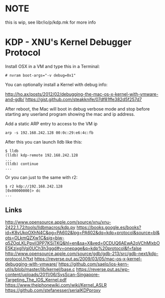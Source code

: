 NOTE
====

this is wip, see libr/io/p/kdp.mk for more info

KDP - XNU's Kernel Debugger Protocol
====================================

Install OSX in a VM and type this in a Terminal:

	# nvram boot-args="-v debug=0x1"

You can optionally install a Kernel with debug info:

http://ho.ax/posts/2012/02/debugging-the-mac-os-x-kernel-with-vmware-and-gdb/
https://gist.github.com/steakknife/07df81ffe382d5f257d7

After reboot, the Mac will boot in debug verbose mode and stop before
starting any userland program showing the mac and ip address.

Add a static ARP entry to access to the VM ip 

	arp -s 192.168.242.128 00:0c:29:e6:4c:fb

After this you can launch lldb like this:

	$ lldb
	(lldb) kdp-remote 192.168.242.128
	...
	(lldb) continue
	...

Or you can just to the same with r2:

	$ r2 kdp://192.168.242.128
	[0x00000000]> dc
	...

Links
-----
http://www.opensource.apple.com/source/xnu/xnu-2422.1.72/tools/lldbmacros/kdp.py
https://books.google.es/books?id=K8vUkpOXhN4C&pg=PA602&lpg=PA602&dq=kdp+protocol&source=bl&ots=OLkmQZXw1C&sig=biw-q5ZOqLKLPpviI3PP7KSjTKQ&hl=en&sa=X&ved=0CDUQ6AEwA2oVChMIxbOE5KzjxgIVgj0UCh3h3ggd#v=onepage&q=kdp%20protocol&f=false
http://www.opensource.apple.com/source/gdb/gdb-213/src/gdb-next/kdp-protocol.h?txt
https://reverse.put.as/2009/03/05/mac-os-x-kernel-debugging-with-vmware/
https://github.com/saelo/ios-kern-utils/blob/master/lib/kernel/base.c
https://reverse.put.as/wp-content/uploads/2011/06/SysScan-Singapore-Targeting_The_IOS_Kernel.pdf
https://www.theiphonewiki.com/wiki/Kernel_ASLR
https://github.com/stefanesser/serialKDPproxy
